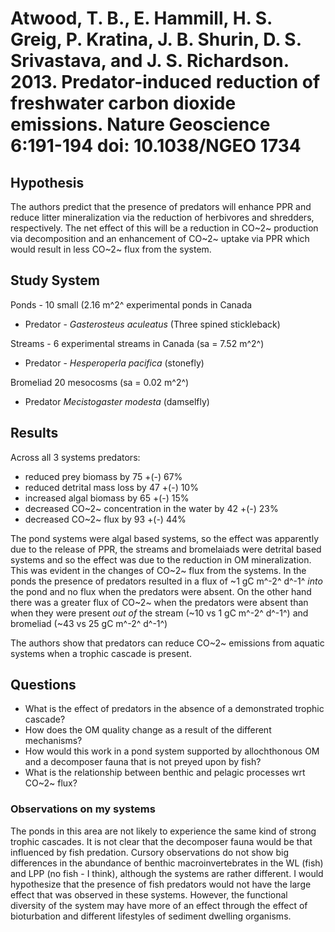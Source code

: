 # Atwood, T. B., E. Hammill, H. S. Greig, P. Kratina, J. B. Shurin, D. S. Srivastava, and J. S. Richardson. 2013. Predator-induced reduction of freshwater carbon dioxide emissions. Nature Geoscience 6:191-194 doi: 10.1038/NGEO 1734

## Hypothesis

The authors predict that the presence of predators will enhance PPR and reduce litter mineralization via the reduction of herbivores and shredders, respectively. The net effect of this will be a reduction in CO~2~ production via decomposition and an enhancement of CO~2~ uptake via PPR which would result in less CO~2~ flux from the system. 

## Study System
Ponds - 10 small (2.16 m^2^ experimental ponds in Canada

* Predator - _Gasterosteus aculeatus_ (Three spined stickleback)

Streams - 6 experimental streams in Canada (sa = 7.52 m^2^)  

* Predator - _Hesperoperla pacifica_ (stonefly) 

Bromeliad 20 mesocosms (sa = 0.02 m^2^)

* Predator _Mecistogaster modesta_ (damselfly)

## Results

Across all 3 systems predators:

* reduced prey biomass by 75 +(-) 67%
* reduced detrital mass loss by 47 +(-) 10%
* increased algal biomass by 65 +(-) 15%
* decreased CO~2~ concentration in the water by 42 +(-) 23%
* decreased CO~2~ flux by 93 +(-) 44%
  
The pond systems were algal based systems, so the effect was apparently due to the release of PPR, the streams and bromelaiads were detrital based systems and so the effect was due to the reduction in OM mineralization.  This was evident in the changes of CO~2~ flux from the systems.  In the ponds the presence of predators resulted in a flux of ~1 gC m^-2^ d^-1^ *into* the pond and no flux when the predators were absent.  On the other hand there was a greater flux of CO~2~ when the predators were absent than when they were present *out of* the stream (~10 vs 1 gC m^-2^ d^-1^) and bromeliad (~43 vs 25  gC m^-2^ d^-1^)   

The authors show that predators can reduce CO~2~ emissions from aquatic systems when a trophic cascade is present. 

## Questions

* What is the effect of predators in the absence of a demonstrated trophic cascade?
* How does the OM quality change as a result of the different mechanisms?
* How would this work in a pond system supported by allochthonous OM and a decomposer fauna that is not preyed upon by fish?
* What is the relationship between benthic and pelagic processes wrt CO~2~ flux?

### Observations on my systems

The ponds in this area are not likely to experience the same kind of strong trophic cascades.  It is not clear that the decomposer fauna would be that influenced by fish predation.  Cursory observations do not show big differences in the abundance of benthic macroinvertebrates in the WL (fish) and LPP (no fish - I think), although the systems are rather different.  I would hypothesize that the presence of fish predators would not have the large effect that was observed in these systems.  However, the functional diversity of the system may have more of an effect through the effect of bioturbation and different lifestyles of sediment dwelling organisms.  

